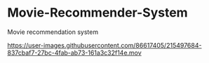 # Movie-Recommender-System
Movie recommendation system


https://user-images.githubusercontent.com/86617405/215497684-837cbaf7-27bc-4fab-ab73-161a3c32f14e.mov

